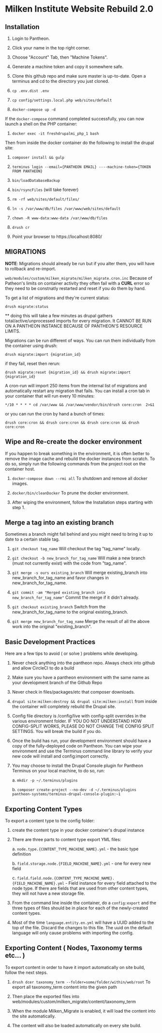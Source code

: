 # Milken Institute Website Rebuild 2.0 #


## Installation ##

1. Login to Pantheon.

2. Click your name in the top right corner.

3. Choose "Account" Tab, then "Machine Tokens".

4. Generate a machine token and copy it somewhere safe.

5. Clone this github repo and make sure master is up-to-date. Open a terminus and cd to the directory you just cloned.

6. ```cp .env.dist .env```

7. ```cp config/settings.local.php web/sites/default```

8. ```docker-compose up -d```

If the ```docker-compose``` command completed successfully, you can now launch a shell on the PHP container:

1. ```docker exec -it freshdrupalmi_php_1 bash```

Then from inside the docker container do the following to install the drupal site:

1. ```composer install && gulp```

2. ```terminus login --email={PANTHEON EMAIL} ----machine-token={TOKEN FROM PANTHEON}```

3. ```bin/loadDatabaseBackup```

4. ```bin/rsyncFiles``` (will take forever)

5. ```rm -rf web/sites/default/files/```

6. ```ln -s /var/www/db/files /var/www/web/sites/default```

7. ```chown -R www-data:www-data /var/www/db/files```

8. ```drush cr```

9. Point your browser to https://localhost:8080/


## MIGRATIONS ##

**NOTE**: Migrations should already be run but if you alter them, you will have to rollback and re-import.

```web/modules/custom/milken_migrate/milken_migrate.cron.inc``` Because of Patheon's limits on container activity
they often fail with a **CURL** error so they need to be constnatly restarted and reset if you do them by hand.

To get a list of migrations and they're current status:

```drush migrate:status```

** doing this will take a few minutes as drupal gathers total/active/unprocessed imports for every migration. It CANNOT
BE RUN ON A PANTHEON INSTANCE BECAUSE OF PANTHEON'S RESOURCE LIMITS.

Migrations can be run different of ways. You can run them individually from the container using drush:

```drush migrate:import {migration_id}```

if they fail, reset then rerun:

```drush migrate:reset {migration_id} && drush migrate:import {migration_id}```

A cron-run will import 250 items from the internal list of migrations and automatically restart any migration that fails.
You can install a cron tab in your container that will run every 10 minutes:

```*/10 * * * * cd /var/www && /var/www/vendor/bin/drush core:cron  2>&1```

or you can run the cron by hand a bunch of times:

```drush core:cron && drush core:cron && drush core:cron && drush core:cron```

## Wipe and Re-create the docker environment ##

If you happen to break something in the environment, it is often better to remove the image cache and rebuild the docker instances from scratch. To do so, simply run the following commands from the project root on the container host.

1. ```docker-compose down --rmi all``` To shutdown and remove all docker images.

2. ```docker/bin/cleanDocker``` To prune the docker environment.

3. After wiping the environment, follow the Installation steps starting with step 1.


## Merge a tag into an existing branch ##

Sometimes a branch might fall behind and you might need to bring it up to date to a certain stable tag.

1. ```git checkout tag_name``` Will checkout the tag "tag_name" locally.

2. ```git checkout -b new_branch_for_tag_name``` Will make a new branch (must not currently exist) with the code from "tag_name".

3. ```git merge -s ours existing_branch``` Will merge existing_branch into new_branch_for_tag_name and favor changes in new_branch_for_tag_name.

4. ```git commit -am "Merged existing_branch into new_branch_for_tag_name"``` Commit the merge if it didn't already.

5. ```git checkout existing_branch``` Switch from the new_branch_for_tag_name to the original existing_branch.

6. ```git merge new_branch_for_tag_name``` Merge the result of all the above work into the original "existing_branch".


## Basic Development Practices ##

Here are a few tips to avoid ( or solve ) problems while developing.

1. Never check anything into the pantheon repo. Always check into github and allow CircleCI to do a build

2. Make sure you have a pantheon environment with the same name as your development branch of the Github Repo

3. Never check in files/packages/etc that composer downloads.

4. ```drupal site:milken:destroy && drupal site:milken:install``` from inside the container will completely rebuild the Drupal site.

5. Config file directory is /config/live with config-split overrides in the various environment folder. IF YOU DO NOT UNDERSTAND HOW CONFIG-SPLIT WORKS, PLEASE DO NOT CHANGE THE CONFIG SPLIT SETTINGS. You will break the build if you do.

6. Once the build has run, your development environment should have a copy of the fully-deployed code on Pantheon. You can wipe your environment and use the Terminus command line library to verify your new code will install and config:import correctly.

7. You may choose to install the Drupal Console plugin for Pantheon Terminus on your local machine, to do so, run:

   a. ```mkdir -p ~/.terminus/plugins```

   b. ```composer create-project --no-dev -d ~/.terminus/plugins pantheon-systems/terminus-drupal-console-plugin:~1```


## Exporting Content Types ##

To export a content type to the config folder:

1. create the content type in your docker container's drupal instance

2. There are three parts to content type export YML files:

    a. ```node.type.{CONTENT_TYPE_MACHINE_NAME}.yml``` - the basic type definition

    b. ```field.storage.node.{FIELD_MACHINE_NAME}.yml``` - one for every new field

    c. ```field.field.node.{CONTENT_TYPE_MACHINE_NAME}.{FIELD_MACHINE_NAME}.yml``` - Field instance for every field attached to the node type. If there are fields that are used from other content types, they will not have a new storage file.

3. From the command line inside the container, do a ```config:export``` and the three types of files should be in place for each of the newly-created content types.

4. Most of the time ```language.entity.en.yml``` will have a UUID added to the top of the file. Discard the changes to this file. The uuid on the default language will only cause problems with importing the config.


## Exporting Content ( Nodes, Taxonomy terms etc... ) ##

To export content in order to have it import automatically on site build, follow the next steps.

1. ```drush dcer taxonomy_term --folder=some/folder/within/web/root``` To export all taxonomy_term content into the given path

2. Then place the exported files into web/modules/custom/milken_migrate/content/taxonomy_term

3. When the module Milken_Migrate is enabled, it will load the content into the site automatically.

4. The content will also be loaded automatically on every site build.
